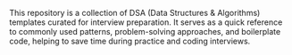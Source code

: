 This repository is a collection of DSA (Data Structures & Algorithms) templates curated for interview preparation. It serves as a quick reference to commonly used patterns, problem-solving approaches, and boilerplate code, helping to save time during practice and coding interviews.
